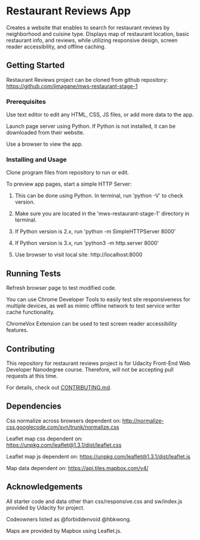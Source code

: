 # Restaurant Reviews App

Creates a website that enables to search for restaurant reviews by neighborhood and cuisine type. Displays map of restaurant location, basic restaurant info, and reviews, while utilizing responsive design, screen reader accessibility, and offline caching.

## Getting Started

Restaurant Reviews project can be cloned from github repository: https://github.com/jimagane/mws-restaurant-stage-1

### Prerequisites

Use text editor to edit any HTML, CSS, JS files, or add more data to the app.

Launch page server using Python. If Python is not installed, it can be downloaded from their website.

Use a browser to view the app.

### Installing and Usage

Clone program files from repository to run or edit.

To preview app pages, start a simple HTTP Server:

1. This can be done using Python. In terminal, run 'python -V' to check version.

2. Make sure you are located in the 'mws-restaurant-stage-1' directory in terminal.

3. If Python version is 2.x, run 'python -m SimpleHTTPServer 8000'

4. If Python version is 3.x, run 'python3 -m http.server 8000'

5. Use browser to visit local site: http://localhost:8000

## Running Tests

Refresh browser page to test modified code.

You can use Chrome Developer Tools to easily test site responsiveness for multiple devices, as well as mimic offline network to test service writer cache functionality.

ChromeVox Extension can be used to test screen reader accessibility features.

## Contributing

This repository for restaurant reviews project is for Udacity Front-End Web Developer Nanodegree course. Therefore, will not be accepting pull requests at this time.

For details, check out [CONTRIBUTING.md](CONTRIBUTING.md).

## Dependencies

Css normalize across browsers dependent on:
http://normalize-css.googlecode.com/svn/trunk/normalize.css

Leaflet map css dependent on:
https://unpkg.com/leaflet@1.3.1/dist/leaflet.css

Leaflet map js dependent on:
https://unpkg.com/leaflet@1.3.1/dist/leaflet.js

Map data dependent on:
https://api.tiles.mapbox.com/v4/

## Acknowledgements

All starter code and data other than css/responsive.css and sw/index.js provided by Udacity for project.

Codeowners listed as @forbiddenvoid @hbkwong.

Maps are provided by Mapbox using Leaflet.js.
